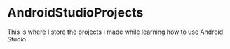 # AndroidStudioProjects
This is where I store the projects I made while learning how to use Android Studio 

